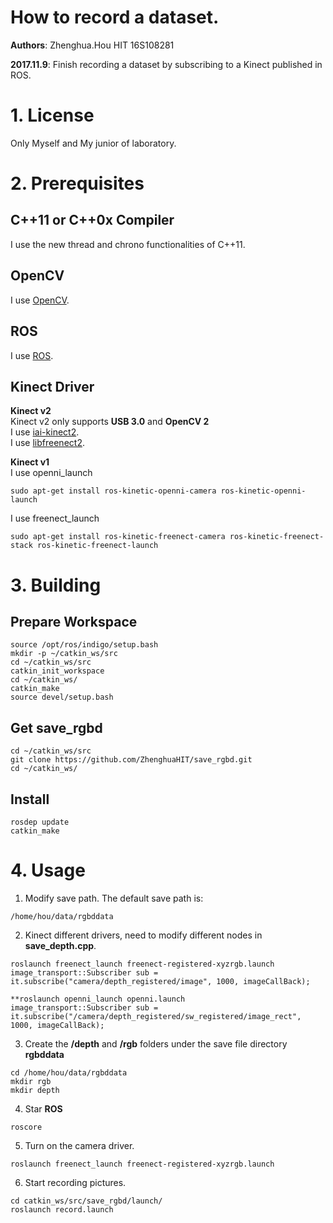 # How to record a dataset.
**Authors**: Zhenghua.Hou HIT 16S108281

**2017.11.9**: Finish recording a dataset by subscribing to a Kinect published in ROS.

# 1. License
Only Myself and My junior of laboratory.

# 2. Prerequisites
## C++11 or C++0x Compiler
I use the new thread and chrono functionalities of C++11.
## OpenCV
I use [OpenCV](http://opencv.org).
## ROS
I use [ROS](http://www.ros.org/).
## Kinect Driver
**Kinect v2**  
Kinect v2 only supports **USB 3.0** and **OpenCV 2**  
I use [iai-kinect2](https://github.com/code-iai/iai_kinect2).  
I use [libfreenect2](https://github.com/OpenKinect/libfreenect2).    

**Kinect v1**  
I use openni_launch
```
sudo apt-get install ros-kinetic-openni-camera ros-kinetic-openni-launch
```
I use freenect_launch
```
sudo apt-get install ros-kinetic-freenect-camera ros-kinetic-freenect-stack ros-kinetic-freenect-launch
```
# 3. Building
## Prepare Workspace 
```
source /opt/ros/indigo/setup.bash
mkdir -p ~/catkin_ws/src
cd ~/catkin_ws/src
catkin_init_workspace
cd ~/catkin_ws/
catkin_make
source devel/setup.bash 
```
## Get save_rgbd
```
cd ~/catkin_ws/src
git clone https://github.com/ZhenghuaHIT/save_rgbd.git
cd ~/catkin_ws/
```
## Install
```
rosdep update
catkin_make
```
# 4. Usage
1. Modify save path.
The default save path is:
```
/home/hou/data/rgbddata
```
2. Kinect different drivers, need to modify different nodes in **save_depth.cpp**.
```
roslaunch freenect_launch freenect-registered-xyzrgb.launch
image_transport::Subscriber sub = it.subscribe("camera/depth_registered/image", 1000, imageCallBack);
```
```
**roslaunch openni_launch openni.launch
image_transport::Subscriber sub = it.subscribe("/camera/depth_registered/sw_registered/image_rect", 1000, imageCallBack);
```
3. Create the **/depth** and **/rgb** folders under the save file directory **rgbddata**  
```
cd /home/hou/data/rgbddata
mkdir rgb
mkdir depth
```
4. Star **ROS**
```
roscore
```
5. Turn on the camera driver.
```
roslaunch freenect_launch freenect-registered-xyzrgb.launch
```
6. Start recording pictures.
```
cd catkin_ws/src/save_rgbd/launch/
roslaunch record.launch
```
